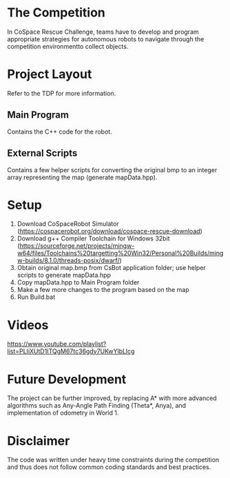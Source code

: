 # The Competition
In CoSpace Rescue Challenge, teams have to develop and program appropriate strategies for autonomous robots to navigate through the competition environmentto collect objects.

# Project Layout
Refer to the TDP for more information.
## Main Program
Contains the C++ code for the robot.

## External Scripts
Contains a few helper scripts for converting the original bmp to an integer array representing the map (generate mapData.hpp).

# Setup
1. Download CoSpaceRobot Simulator (https://cospacerobot.org/download/cospace-rescue-download)
2. Download g++ Compiler Toolchain for Windows 32bit (https://sourceforge.net/projects/mingw-w64/files/Toolchains%20targetting%20Win32/Personal%20Builds/mingw-builds/8.1.0/threads-posix/dwarf/)
3. Obtain original map.bmp from CsBot application folder; use helper scripts to generate mapData.hpp
4. Copy mapData.hpp to Main Program folder 
5. Make a few more changes to the program based on the map
6. Run Build.bat

# Videos
https://www.youtube.com/playlist?list=PLIiXUtD1ITQgM67tc36gdv7UKwYlbLlcg

# Future Development
The project can be further improved, by replacing A* with more advanced algorithms such as Any-Angle Path Finding (Theta*, Anya), and implementation of odometry in World 1.

# Disclaimer
The code was written under heavy time constraints during the competition and thus does not follow common coding standards and best practices.
